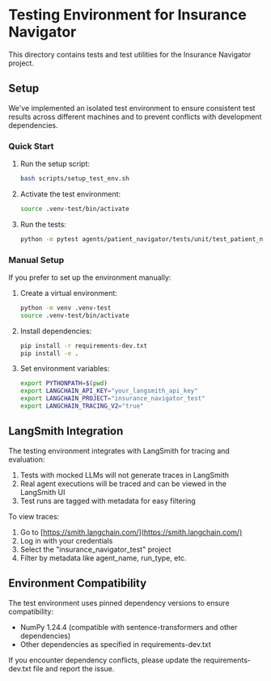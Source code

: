 # Testing Environment for Insurance Navigator

This directory contains tests and test utilities for the Insurance Navigator project.

## Setup

We've implemented an isolated test environment to ensure consistent test results across different machines and to prevent conflicts with development dependencies.

### Quick Start

1. Run the setup script:
   ```bash
   bash scripts/setup_test_env.sh
   ```

2. Activate the test environment:
   ```bash
   source .venv-test/bin/activate
   ```

3. Run the tests:
   ```bash
   python -m pytest agents/patient_navigator/tests/unit/test_patient_navigator.py -v
   ```

### Manual Setup

If you prefer to set up the environment manually:

1. Create a virtual environment:
   ```bash
   python -m venv .venv-test
   source .venv-test/bin/activate
   ```

2. Install dependencies:
   ```bash
   pip install -r requirements-dev.txt
   pip install -e .
   ```

3. Set environment variables:
   ```bash
   export PYTHONPATH=$(pwd)
   export LANGCHAIN_API_KEY="your_langsmith_api_key"
   export LANGCHAIN_PROJECT="insurance_navigator_test"
   export LANGCHAIN_TRACING_V2="true"
   ```

## LangSmith Integration

The testing environment integrates with LangSmith for tracing and evaluation:

1. Tests with mocked LLMs will not generate traces in LangSmith
2. Real agent executions will be traced and can be viewed in the LangSmith UI
3. Test runs are tagged with metadata for easy filtering

To view traces:
1. Go to [https://smith.langchain.com/](https://smith.langchain.com/)
2. Log in with your credentials
3. Select the "insurance_navigator_test" project
4. Filter by metadata like agent_name, run_type, etc.

## Environment Compatibility

The test environment uses pinned dependency versions to ensure compatibility:

- NumPy 1.24.4 (compatible with sentence-transformers and other dependencies)
- Other dependencies as specified in requirements-dev.txt

If you encounter dependency conflicts, please update the requirements-dev.txt file and report the issue. 